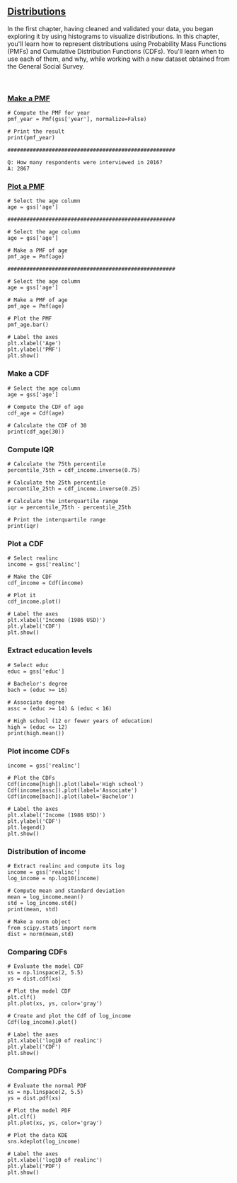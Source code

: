 ## [Distributions](https://campus.datacamp.com/courses/exploratory-data-analysis-in-python/distributions)

In the first chapter, having cleaned and validated your data, you began exploring it by using histograms to visualize distributions. In this chapter, you'll learn how to represent distributions using Probability Mass Functions (PMFs) and Cumulative Distribution Functions (CDFs). You'll learn when to use each of them, and why, while working with a new dataset obtained from the General Social Survey.

<br>

### [Make a PMF](https://campus.datacamp.com/courses/exploratory-data-analysis-in-python/distributions?ex=2)

```
# Compute the PMF for year
pmf_year = Pmf(gss['year'], normalize=False)

# Print the result
print(pmf_year)

#####################################################

Q: How many respondents were interviewed in 2016?
A: 2867
```

### [Plot a PMF](https://campus.datacamp.com/courses/exploratory-data-analysis-in-python/distributions?ex=3)

```
# Select the age column
age = gss['age']

#####################################################

# Select the age column
age = gss['age']

# Make a PMF of age
pmf_age = Pmf(age)

#####################################################

# Select the age column
age = gss['age']

# Make a PMF of age
pmf_age = Pmf(age)

# Plot the PMF
pmf_age.bar()

# Label the axes
plt.xlabel('Age')
plt.ylabel('PMF')
plt.show()
```

### Make a CDF

```
# Select the age column
age = gss['age']

# Compute the CDF of age
cdf_age = Cdf(age)

# Calculate the CDF of 30
print(cdf_age(30))
```

### Compute IQR

```
# Calculate the 75th percentile 
percentile_75th = cdf_income.inverse(0.75)

# Calculate the 25th percentile
percentile_25th = cdf_income.inverse(0.25)

# Calculate the interquartile range
iqr = percentile_75th - percentile_25th

# Print the interquartile range
print(iqr)
```

### Plot a CDF

```
# Select realinc
income = gss['realinc']

# Make the CDF
cdf_income = Cdf(income)

# Plot it
cdf_income.plot()

# Label the axes
plt.xlabel('Income (1986 USD)')
plt.ylabel('CDF')
plt.show()
```

### Extract education levels

```
# Select educ
educ = gss['educ']

# Bachelor's degree
bach = (educ >= 16)

# Associate degree
assc = (educ >= 14) & (educ < 16)

# High school (12 or fewer years of education)
high = (educ <= 12)
print(high.mean())
```

### Plot income CDFs

```
income = gss['realinc']

# Plot the CDFs
Cdf(income[high]).plot(label='High school')
Cdf(income[assc]).plot(label='Associate')
Cdf(income[bach]).plot(label='Bachelor')

# Label the axes
plt.xlabel('Income (1986 USD)')
plt.ylabel('CDF')
plt.legend()
plt.show()
```

### Distribution of income

```
# Extract realinc and compute its log
income = gss['realinc']
log_income = np.log10(income)

# Compute mean and standard deviation
mean = log_income.mean()
std = log_income.std()
print(mean, std)

# Make a norm object
from scipy.stats import norm
dist = norm(mean,std)
```

### Comparing CDFs

```
# Evaluate the model CDF
xs = np.linspace(2, 5.5)
ys = dist.cdf(xs)

# Plot the model CDF
plt.clf()
plt.plot(xs, ys, color='gray')

# Create and plot the Cdf of log_income
Cdf(log_income).plot()
    
# Label the axes
plt.xlabel('log10 of realinc')
plt.ylabel('CDF')
plt.show()
```

### Comparing PDFs

```
# Evaluate the normal PDF
xs = np.linspace(2, 5.5)
ys = dist.pdf(xs)

# Plot the model PDF
plt.clf()
plt.plot(xs, ys, color='gray')

# Plot the data KDE
sns.kdeplot(log_income)

# Label the axes
plt.xlabel('log10 of realinc')
plt.ylabel('PDF')
plt.show()
```